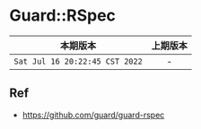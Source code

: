 # Guard::RSpec

|本期版本|上期版本
|:---:|:---:|
`Sat Jul 16 20:22:45 CST 2022` | -

## Ref

* <https://github.com/guard/guard-rspec>